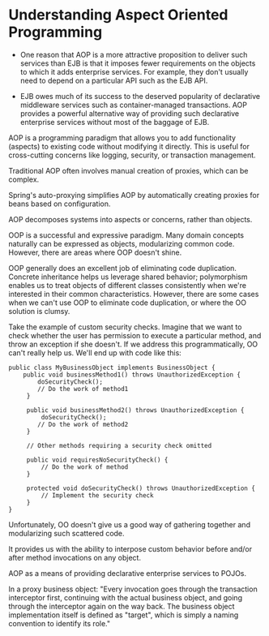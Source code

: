# Understanding Aspect Oriented Programming

- One reason that AOP is a more attractive proposition to deliver such services than EJB is that it imposes fewer requirements on the objects to which it adds enterprise services. For example, they don't usually need to depend on a particular API such as the EJB API.

- EJB owes much of its success to the deserved popularity of declarative middleware services such as container-managed transactions. AOP provides a powerful alternative way of providing such declarative enterprise services without most of the baggage of EJB.

AOP is a programming paradigm that allows you to add functionality (aspects) to existing code without modifying it directly. This is useful for cross-cutting concerns like logging, security, or transaction management.

Traditional AOP often involves manual creation of proxies, which can be complex.

Spring's auto-proxying simplifies AOP by automatically creating proxies for beans based on configuration.

AOP decomposes systems into aspects or concerns, rather than objects.

OOP is a successful and expressive paradigm. Many domain concepts naturally can be expressed as objects, modularizing common code. However, there are areas where OOP doesn't shine.

OOP generally does an excellent job of eliminating code duplication. Concrete inheritance helps us leverage shared behavior; polymorphism enables us to treat objects of different classes consistently when we're interested in their common characteristics. However, there are some cases when we can't use OOP to eliminate code duplication, or where the OO solution is clumsy.

Take the example of custom security checks. Imagine that we want to check whether the user has permission to execute a particular method, and throw an exception if she doesn't. If we address this programmatically, OO can't really help us. We'll end up with code like this:

```
public class MyBusinessObject implements BusinessObject {
    public void businessMethod1() throws UnauthorizedException {
        doSecurityCheck();
        // Do the work of method1
     }

     public void businessMethod2() throws UnauthorizedException {
         doSecurityCheck();
        // Do the work of method2
     }

     // Other methods requiring a security check omitted

     public void requiresNoSecurityCheck() {
         // Do the work of method
     }

     protected void doSecurityCheck() throws UnauthorizedException {
         // Implement the security check
     }
}
```

Unfortunately, OO doesn't give us a good way of gathering together and modularizing such scattered code.

It provides us with the ability to interpose custom behavior before and/or after method invocations on any object.

AOP as a means of providing declarative enterprise services to POJOs.

In a proxy business object: "Every invocation goes through the transaction interceptor first, continuing with the actual business object, and going through the interceptor again on the way back. The business object implementation itself is defined as "target", which is simply a naming convention to identify its role."

